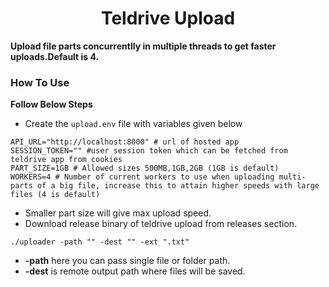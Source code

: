 <h1 align="center">Teldrive Upload</h1>

**Upload file parts concurrentlly  in multiple threads to get faster uploads.Default is 4.**
### How To Use

**Follow Below Steps**
- Create the `upload.env` file with variables given below

```shell
API_URL="http://localhost:8000" # url of hosted app
SESSION_TOKEN="" #user session token which can be fetched from teldrive app from cookies
PART_SIZE=1GB # Allowed sizes 500MB,1GB,2GB (1GB is default)
WORKERS=4 # Number of current workers to use when uploading multi-parts of a big file, increase this to attain higher speeds with large files (4 is default)
```
- Smaller part size will give max upload speed.
- Download release binary of teldrive upload from releases section.

```shell
./uploader -path "" -dest "" -ext ".txt"
```

- **-path**  here you can pass single file or folder path.
- **-dest** is remote output path where files will  be saved.
